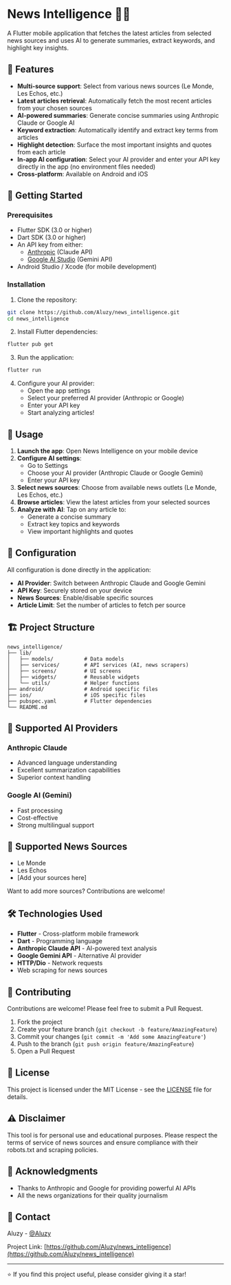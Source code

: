 # News Intelligence 📰🤖

A Flutter mobile application that fetches the latest articles from selected news sources and uses AI to generate summaries, extract keywords, and highlight key insights.

## 🌟 Features

- **Multi-source support**: Select from various news sources (Le Monde, Les Echos, etc.)
- **Latest articles retrieval**: Automatically fetch the most recent articles from your chosen sources
- **AI-powered summaries**: Generate concise summaries using Anthropic Claude or Google AI
- **Keyword extraction**: Automatically identify and extract key terms from articles
- **Highlight detection**: Surface the most important insights and quotes from each article
- **In-app AI configuration**: Select your AI provider and enter your API key directly in the app (no environment files needed)
- **Cross-platform**: Available on Android and iOS

## 🚀 Getting Started

### Prerequisites

- Flutter SDK (3.0 or higher)
- Dart SDK (3.0 or higher)
- An API key from either:
  - [Anthropic](https://www.anthropic.com/) (Claude API)
  - [Google AI Studio](https://makersuite.google.com/app/apikey) (Gemini API)
- Android Studio / Xcode (for mobile development)

### Installation

1. Clone the repository:
```bash
git clone https://github.com/Aluzy/news_intelligence.git
cd news_intelligence
```

2. Install Flutter dependencies:
```bash
flutter pub get
```

3. Run the application:
```bash
flutter run
```

4. Configure your AI provider:
   - Open the app settings
   - Select your preferred AI provider (Anthropic or Google)
   - Enter your API key
   - Start analyzing articles!

## 📖 Usage

1. **Launch the app**: Open News Intelligence on your mobile device
2. **Configure AI settings**: 
   - Go to Settings
   - Choose your AI provider (Anthropic Claude or Google Gemini)
   - Enter your API key
3. **Select news sources**: Choose from available news outlets (Le Monde, Les Echos, etc.)
4. **Browse articles**: View the latest articles from your selected sources
5. **Analyze with AI**: Tap on any article to:
   - Generate a concise summary
   - Extract key topics and keywords
   - View important highlights and quotes

## 🔧 Configuration

All configuration is done directly in the application:

- **AI Provider**: Switch between Anthropic Claude and Google Gemini
- **API Key**: Securely stored on your device
- **News Sources**: Enable/disable specific sources
- **Article Limit**: Set the number of articles to fetch per source

## 🏗️ Project Structure

```
news_intelligence/
├── lib/
│   ├── models/          # Data models
│   ├── services/        # API services (AI, news scrapers)
│   ├── screens/         # UI screens
│   ├── widgets/         # Reusable widgets
│   └── utils/           # Helper functions
├── android/             # Android specific files
├── ios/                 # iOS specific files
├── pubspec.yaml         # Flutter dependencies
└── README.md
```

## 🤖 Supported AI Providers

### Anthropic Claude
- Advanced language understanding
- Excellent summarization capabilities
- Superior context handling

### Google AI (Gemini)
- Fast processing
- Cost-effective
- Strong multilingual support

## 📰 Supported News Sources

- Le Monde
- Les Echos
- [Add your sources here]

Want to add more sources? Contributions are welcome!

## 🛠️ Technologies Used

- **Flutter** - Cross-platform mobile framework
- **Dart** - Programming language
- **Anthropic Claude API** - AI-powered text analysis
- **Google Gemini API** - Alternative AI provider
- **HTTP/Dio** - Network requests
- Web scraping for news sources

## 🤝 Contributing

Contributions are welcome! Please feel free to submit a Pull Request.

1. Fork the project
2. Create your feature branch (`git checkout -b feature/AmazingFeature`)
3. Commit your changes (`git commit -m 'Add some AmazingFeature'`)
4. Push to the branch (`git push origin feature/AmazingFeature`)
5. Open a Pull Request

## 📝 License

This project is licensed under the MIT License - see the [LICENSE](LICENSE) file for details.

## ⚠️ Disclaimer

This tool is for personal use and educational purposes. Please respect the terms of service of news sources and ensure compliance with their robots.txt and scraping policies.

## 🙏 Acknowledgments

- Thanks to Anthropic and Google for providing powerful AI APIs
- All the news organizations for their quality journalism

## 📧 Contact

Aluzy - [@Aluzy](https://github.com/Aluzy)

Project Link: [https://github.com/Aluzy/news_intelligence](https://github.com/Aluzy/news_intelligence)

---

⭐ If you find this project useful, please consider giving it a star!